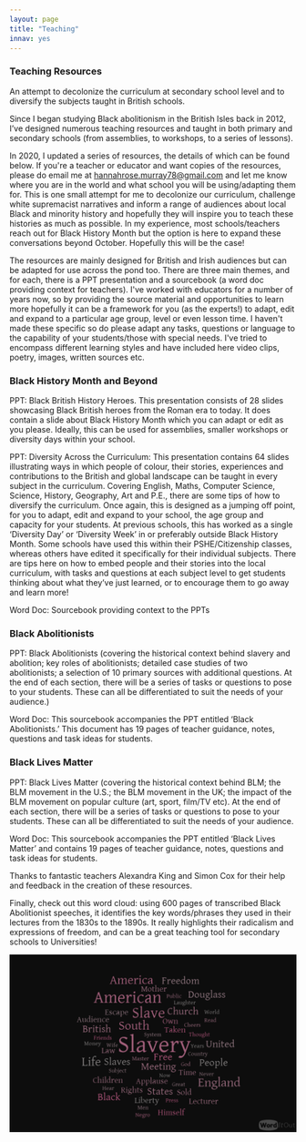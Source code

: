 ```yaml
---
layout: page
title: "Teaching"
innav: yes
---
```


### Teaching Resources

An attempt to decolonize the curriculum at secondary school level and to diversify the subjects taught in British schools.

Since I began studying Black abolitionism in the British Isles back in 2012, I’ve designed numerous teaching resources and taught in both primary and secondary schools (from assemblies, to workshops, to a series of lessons).

In 2020, I updated a series of resources, the details of which can be found below. If you're a teacher or educator and want copies of the resources, please do email me at hannahrose.murray78@gmail.com and let me know where you are in the world and what school you will be using/adapting them for. This is one small attempt for me to decolonize our curriculum, challenge white supremacist narratives and inform a range of audiences about local Black and minority history and hopefully they will inspire you to teach these histories as much as possible. In my experience, most schools/teachers reach out for Black History Month but the option is here to expand these conversations beyond October. Hopefully this will be the case!

The resources are mainly designed for British and Irish audiences but can be adapted for use across the pond too. There are three main themes, and for each, there is a PPT presentation and a sourcebook (a word doc providing context for teachers). I've worked with educators for a number of years now, so by providing the source material and opportunities to learn more hopefully it can be a framework for you (as the experts!) to adapt, edit and expand to a particular age group, level or even lesson time. I haven't made these specific so do please adapt any tasks, questions or language to the capability of your students/those with special needs. I've tried to encompass different learning styles and have included here video clips, poetry, images, written sources etc.

### Black History Month and Beyond

PPT: Black British History Heroes. This presentation consists of 28 slides showcasing Black British heroes from the Roman era to today. It does contain a slide about Black History Month which you can adapt or edit as you please. Ideally, this can be used for assemblies, smaller workshops or diversity days within your school. 

PPT: Diversity Across the Curriculum: This presentation contains 64 slides illustrating ways in which people of colour, their stories, experiences and contributions to the British and global landscape can be taught in every subject in the curriculum. Covering English, Maths, Computer Science, Science, History, Geography, Art and P.E., there are some tips of how to diversify the curriculum. Once again, this is designed as a jumping off point, for you to adapt, edit and expand to your school, the age group and capacity for your students. At previous schools, this has worked as a single ‘Diversity Day’ or ‘Diversity Week’ in or preferably outside Black History Month. Some schools have used this within their PSHE/Citizenship classes, whereas others have edited it specifically for their individual subjects. There are tips here on how to embed people and their stories into the local curriculum, with tasks and questions at each subject level to get students thinking about what they’ve just learned, or to encourage them to go away and learn more!

Word Doc: Sourcebook providing context to the PPTs

### Black Abolitionists

PPT: Black Abolitionists (covering the historical context behind slavery and abolition; key roles of abolitionists; detailed case studies of two abolitionists; a selection of 10 primary sources with additional questions. At the end of each section, there will be a series of tasks or questions to pose to your students. These can all be differentiated to suit the needs of your audience.)

Word Doc: This sourcebook accompanies the PPT entitled ‘Black Abolitionists.’ This document has 19 pages of teacher guidance, notes, questions and task ideas for students. 

### Black Lives Matter

PPT: Black Lives Matter (covering the historical context behind BLM; the BLM movement in the U.S.; the BLM movement in the UK; the impact of the BLM movement on popular culture (art, sport, film/TV etc). At the end of each section, there will be a series of tasks or questions to pose to your students. These can all be differentiated to suit the needs of your audience. 

Word Doc: This sourcebook accompanies the PPT entitled ‘Black Lives Matter’ and contains 19 pages of teacher guidance, notes, questions and task ideas for students.

Thanks to fantastic teachers Alexandra King and Simon Cox for their help and feedback in the creation of these resources.

Finally, check out this word cloud: using 600 pages of transcribed Black Abolitionist speeches, it identifies the key words/phrases they used in their lectures from the 1830s to the 1890s. It really highlights their radicalism and expressions of freedom, and can be a great teaching tool for secondary schools to Universities!

<img src="/img/SpeechesWordCloud.png" alt="Speeches Word Cloud"/>
